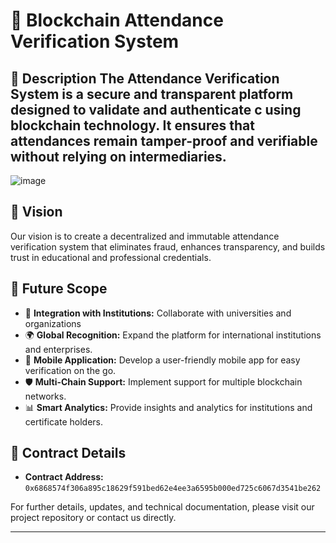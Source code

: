 # 🚀 Blockchain Attendance Verification System

## 📝 Description The Attendance Verification System is a secure and transparent platform designed to validate and authenticate c using blockchain technology. It ensures that attendances remain tamper-proof and verifiable without relying on intermediaries.

![image](https://github.com/user-attachments/assets/9df3e12c-e12b-4470-85ff-67288c900ad9)

## 🌟 Vision
Our vision is to create a decentralized and immutable attendance verification system that eliminates fraud, enhances transparency, and builds trust in educational and professional credentials.

## 🔎 Future Scope
- 📡 **Integration with Institutions:** Collaborate with universities and organizations
- 🌍 **Global Recognition:** Expand the platform for international institutions and enterprises.
- 📱 **Mobile Application:** Develop a user-friendly mobile app for easy verification on the go.
- 🛡️ **Multi-Chain Support:** Implement support for multiple blockchain networks.
- 📊 **Smart Analytics:** Provide insights and analytics for institutions and certificate holders.

## 📜 Contract Details
- **Contract Address:** `0x6868574f306a895c18629f591bed62e4ee3a6595b000ed725c6067d3541be262`

For further details, updates, and technical documentation, please visit our project repository or contact us directly.

---

